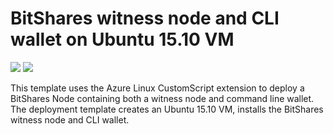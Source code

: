# BitShares witness node and CLI wallet on Ubuntu 15.10 VM

<a href="https://portal.azure.com/#create/Microsoft.Template/uri/https%3A%2F%2Fraw.githubusercontent.com%2Fryanrfox%2Fazure-quickstart-templates%2Fdev%2Fbitshares-ubuntu-vm%2Fazuredeploy.json" target="_blank"><img src="http://azuredeploy.net/deploybutton.png"/></a>
<a href="http://armviz.io/#/?load=https%3A%2F%2Fraw.githubusercontent.com%2Fryanrfox%2Fazure-quickstart-templates%2Fdev%2Fbitshares-ubuntu-vm%2Fazuredeploy.json" target="_blank">
    <img src="http://armviz.io/visualizebutton.png"/>
</a>

This template uses the Azure Linux CustomScript extension to deploy a BitShares Node containing both a witness node and command line wallet.  The deployment template creates an Ubuntu 15.10 VM, installs the BitShares witness node and CLI wallet. 
